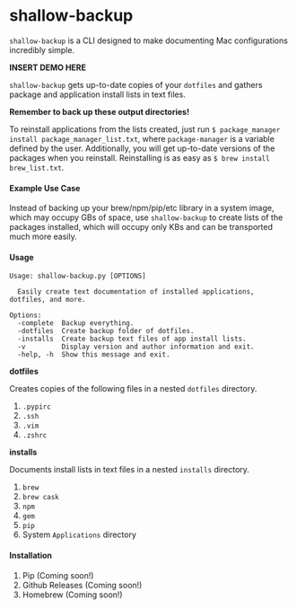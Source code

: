 # shallow-backup

`shallow-backup` is a CLI designed to make documenting Mac configurations incredibly simple.

**INSERT DEMO HERE**

`shallow-backup` gets up-to-date copies of your `dotfiles` and gathers package and application install lists in text files.

**Remember to back up these output directories!**

To reinstall applications from the lists created, just run `$ package_manager install package_manager_list.txt`, where `package-manager` is a variable defined by the user. Additionally, you will get up-to-date versions of the packages when you reinstall. Reinstalling is as easy as `$ brew install brew_list.txt`.

#### Example Use Case

Instead of backing up your brew/npm/pip/etc library in a system image, which may occupy GBs of space, use `shallow-backup` to create lists of the packages installed, which will occupy only KBs and can be transported much more easily.

#### Usage

```
Usage: shallow-backup.py [OPTIONS]

  Easily create text documentation of installed applications, dotfiles, and more.

Options:
  -complete  Backup everything.
  -dotfiles  Create backup folder of dotfiles.
  -installs  Create backup text files of app install lists.
  -v         Display version and author information and exit.
  -help, -h  Show this message and exit.
```

**dotfiles**

Creates copies of the following files in a nested `dotfiles` directory.

1. `.pypirc`
1. `.ssh `
1. `.vim`
1. `.zshrc`

**installs**

Documents install lists in text files in a nested `installs` directory.

1. `brew`
1. `brew cask`
1. `npm`
1. `gem`
1. `pip`
1. System `Applications` directory

#### Installation

1. Pip (Coming soon!)
2. Github Releases (Coming soon!)
3. Homebrew (Coming soon!)
